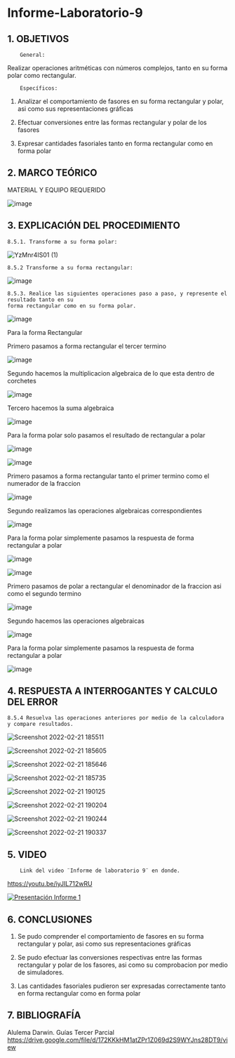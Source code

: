 # Informe-Laboratorio-9

## 1. OBJETIVOS
 
        General: 

Realizar operaciones aritméticas con números complejos, tanto en su forma polar como rectangular.

        Específicos: 
 
1. Analizar  el comportamiento de fasores en su forma rectangular y polar, asi como sus representaciones gráficas
        
2. Efectuar conversiones entre las formas rectangular y polar de los fasores
        
3. Expresar cantidades fasoriales tanto en forma rectangular como en forma polar
        

## 2. MARCO TEÓRICO



MATERIAL Y EQUIPO REQUERIDO

![image](https://user-images.githubusercontent.com/93396250/154873916-daf21dad-3567-42cf-bd2b-7c8c7fc4b5c2.png)



## 3. EXPLICACIÓN DEL PROCEDIMIENTO

	8.5.1. Transforme a su forma polar:
	
![YzMnr4IS01 (1)](https://user-images.githubusercontent.com/93826527/155039637-caa91c14-d689-485f-8f75-84640b859d55.png)



	8.5.2 Transforme a su forma rectangular:

![image](https://user-images.githubusercontent.com/93396250/155066887-62cb182b-0e28-4eb4-9908-70469fc3e23c.png)


	8.5.3. Realice las siguientes operaciones paso a paso, y represente el resultado tanto en su 
	forma rectangular como en su forma polar.

![image](https://user-images.githubusercontent.com/93834732/155054385-caa67bbe-b156-45e2-834d-3db3424c7db6.png)

Para la forma Rectangular

Primero pasamos a forma rectangular el tercer termino

![image](https://user-images.githubusercontent.com/93834732/155057084-fdcec458-26da-4fcf-9a36-3185532d8d8b.png)

Segundo hacemos la multiplicacion algebraica de lo que esta dentro de corchetes 

![image](https://user-images.githubusercontent.com/93834732/155056415-57ed7849-2960-4544-b1d2-b4e2cae2cbc7.png)

Tercero hacemos la suma algebraica

![image](https://user-images.githubusercontent.com/93834732/155056866-2a877eda-699c-4f15-89ca-f95512630817.png)


Para la forma polar solo pasamos el resultado de rectangular a polar

![image](https://user-images.githubusercontent.com/93834732/155058331-4c82ebba-67f7-49ff-96d7-99cec5236a48.png)


![image](https://user-images.githubusercontent.com/93834732/155058357-cefe4aa9-5508-4dc8-aef7-5ea2238dd274.png)

Primero pasamos a forma rectangular tanto el primer termino como el numerador de la fraccion

![image](https://user-images.githubusercontent.com/93834732/155058842-f2a1c92e-2985-4e8c-8935-383f44ed7598.png)

Segundo realizamos las operaciones algebraicas correspondientes

![image](https://user-images.githubusercontent.com/93834732/155059684-93571515-5ae9-4970-8956-757a2cfe749b.png)

Para la forma polar simplemente pasamos la respuesta de forma rectangular a polar

![image](https://user-images.githubusercontent.com/93834732/155059975-35c04879-1354-4ecd-afb3-3889da637141.png)


![image](https://user-images.githubusercontent.com/93834732/155060011-3017d903-d013-445f-a314-3c00bc6fd926.png)

Primero pasamos de polar a rectangular el denominador de la fraccion asi como el segundo termino

![image](https://user-images.githubusercontent.com/93834732/155060736-4253bcb9-766d-40b5-86a1-91c02ff8c8b5.png)

Segundo hacemos las operaciones algebraicas

![image](https://user-images.githubusercontent.com/93834732/155061503-54fd3bde-b4be-4094-b0e4-cffb8fcd3434.png)

Para la forma polar simplemente pasamos la respuesta de forma rectangular a polar

![image](https://user-images.githubusercontent.com/93834732/155061727-50ee3e0c-1ec5-4135-904a-f9f3bd3f550b.png)

## 4. RESPUESTA A INTERROGANTES Y CALCULO DEL ERROR

	8.5.4 Resuelva las operaciones anteriores por medio de la calculadora y compare resultados.
	
![Screenshot 2022-02-21 185511](https://user-images.githubusercontent.com/93826527/155039912-5c80a899-fc0e-4707-8caf-b94207503164.png)

![Screenshot 2022-02-21 185605](https://user-images.githubusercontent.com/93826527/155039973-a2f76fcd-fb8a-4344-928d-27c8e2f6a89f.png)

![Screenshot 2022-02-21 185646](https://user-images.githubusercontent.com/93826527/155040020-336cae75-04c7-43af-8c77-1a60db87c85b.png)

![Screenshot 2022-02-21 185735](https://user-images.githubusercontent.com/93826527/155040050-5dc8d72b-f187-475f-bee5-2501d3b696f6.png)

![Screenshot 2022-02-21 190125](https://user-images.githubusercontent.com/93826527/155040308-0d40b158-dd1f-4f08-b20d-abb1ca143f6f.png)

![Screenshot 2022-02-21 190204](https://user-images.githubusercontent.com/93826527/155040338-e0dc146f-6d25-4982-9669-320ccf997bea.png)

![Screenshot 2022-02-21 190244](https://user-images.githubusercontent.com/93826527/155040363-51025ba7-8f0b-466f-939e-35bda3ca160a.png)

![Screenshot 2022-02-21 190337](https://user-images.githubusercontent.com/93826527/155040414-4724080d-c362-4a39-b797-59471a814663.png)


      

## 5. VIDEO

        Link del video ¨Informe de laboratorio 9¨ en donde.
 
 https://youtu.be/iyJIL712wRU
 
[![Presentación Informe 1](https://img.youtube.com/vi/iyJIL712wRU/0.jpg)](https://www.youtube.com/watch?v=iyJIL712wRU)

## 6. CONCLUSIONES

   1. Se pudo comprender el comportamiento de fasores en su forma rectangular y polar, asi como sus representaciones gráficas

   2. Se pudo efectuar las conversiones respectivas entre las formas rectangular y polar de los fasores, asi como su comprobacion por medio de simuladores.
        
   3. Las cantidades fasoriales pudieron ser expresadas correctamente tanto en forma rectangular como en forma polar
    


## 7. BIBLIOGRAFÍA

Alulema Darwin. Guías Tercer Parcial https://drive.google.com/file/d/172KKkHM1atZPr1Z069d2S9WYJns28DT9/view
